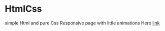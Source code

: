 # HtmlCss
simple Html and pure Css Responsive page with little animations
Here [link](https://bilawalgul.github.io/HtmlCss/)

